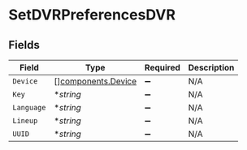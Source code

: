 # SetDVRPreferencesDVR


## Fields

| Field                                                    | Type                                                     | Required                                                 | Description                                              |
| -------------------------------------------------------- | -------------------------------------------------------- | -------------------------------------------------------- | -------------------------------------------------------- |
| `Device`                                                 | [][components.Device](../../models/components/device.md) | :heavy_minus_sign:                                       | N/A                                                      |
| `Key`                                                    | **string*                                                | :heavy_minus_sign:                                       | N/A                                                      |
| `Language`                                               | **string*                                                | :heavy_minus_sign:                                       | N/A                                                      |
| `Lineup`                                                 | **string*                                                | :heavy_minus_sign:                                       | N/A                                                      |
| `UUID`                                                   | **string*                                                | :heavy_minus_sign:                                       | N/A                                                      |